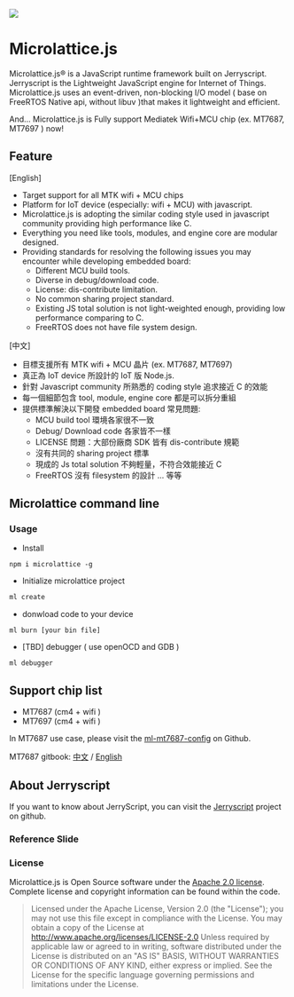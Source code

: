 ![](https://github.com/iamblue/microlattice/blob/master/microlattice_logo.png?raw=true) 

# Microlattice.js

Microlattice.js® is a JavaScript runtime framework built on Jerryscript. Jerryscript is the Lightweight JavaScript engine for Internet of Things. Microlattice.js uses an event-driven, non-blocking I/O model ( base on FreeRTOS Native api, without libuv )that makes it lightweight and efficient.

And... Microlattice.js is Fully support Mediatek Wifi+MCU chip (ex. MT7687, MT7697 ) now!

## Feature
[English]
* Target support for all MTK wifi + MCU chips
* Platform for IoT device (especially: wifi + MCU) with javascript.
* Microlattice.js is adopting the similar coding style used in javascript community providing high performance like C.
* Everything you need like tools, modules, and engine core are modular designed.
* Providing standards for resolving the following issues you may encounter while developing embedded board:
  * Different MCU build tools.
  * Diverse in debug/download code.
  * License: dis-contribute limitation.
  * No common sharing project standard.
  * Existing JS total solution is not light-weighted enough, providing low performance comparing to C.
  * FreeRTOS does not have file system design.

[中文]
* 目標支援所有 MTK wifi + MCU 晶片 (ex. MT7687, MT7697)
* 真正為 IoT device 所設計的 IoT 版 Node.js.
* 針對 Javascript community 所熟悉的 coding style 追求接近 C 的效能
* 每一個細節包含 tool, module, engine core 都是可以拆分重組
* 提供標準解決以下開發 embedded board 常見問題:
  * MCU build tool 環境各家很不一致
  * Debug/ Download code 各家皆不一樣
  * LICENSE 問題：大部份廠商 SDK 皆有 dis-contribute 規範
  * 沒有共同的 sharing project 標準
  * 現成的 Js total solution 不夠輕量，不符合效能接近 C
  * FreeRTOS 沒有 filesystem 的設計 ... 等等

## Microlattice command line

### Usage

* Install

```
npm i microlattice -g
```

* Initialize microlattice project

``` bash
ml create
```

* donwload code to your device

```
ml burn [your bin file]
```

* [TBD] debugger ( use openOCD and GDB )

```
ml debugger
```

## Support chip list

* MT7687 (cm4 + wifi )
* MT7697 (cm4 + wifi )

In MT7687 use case, please visit the [ml-mt7687-config](https://github.com/iamblue/ml-mt7687-config) on Github.

MT7687 gitbook: [中文](https://www.gitbook.com/book/iamblue/microlattice-js-for-linkit-rtos/details/zh-TW) /  [English](https://www.gitbook.com/book/iamblue/microlattice-js-for-linkit-rtos/details/en)

## About Jerryscript

If you want to know about JerryScript, you can visit the [Jerryscript](https://github.com/Samsung/jerryscript) project on github.

### Reference Slide


### License

Microlattice.js is Open Source software under the [Apache 2.0 license](https://www.apache.org/licenses/LICENSE-2.0). Complete license and copyright information can be found within the code.

> Licensed under the Apache License, Version 2.0 (the "License"); you may not use this file except in compliance with the License. You may obtain a copy of the License at http://www.apache.org/licenses/LICENSE-2.0 Unless required by applicable law or agreed to in writing, software distributed under the License is distributed on an "AS IS" BASIS, WITHOUT WARRANTIES OR CONDITIONS OF ANY KIND, either express or implied. See the License for the specific language governing permissions and limitations under the License.

